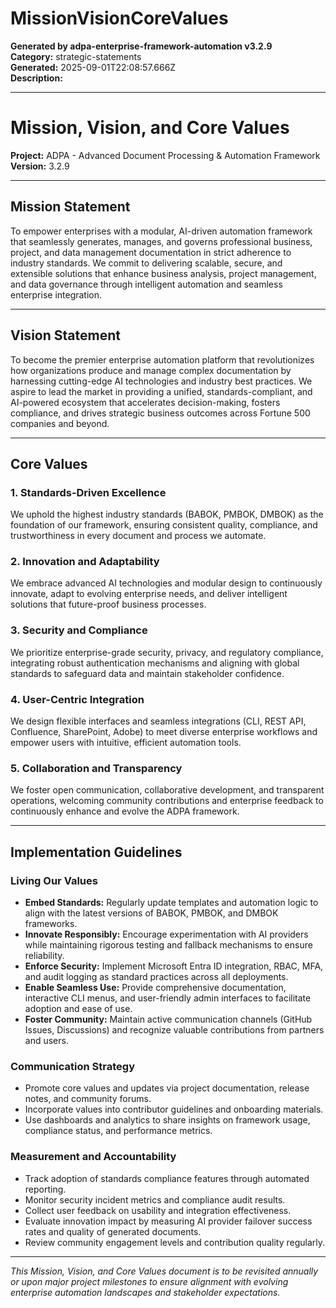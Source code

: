 # MissionVisionCoreValues

**Generated by adpa-enterprise-framework-automation v3.2.9**  
**Category:** strategic-statements  
**Generated:** 2025-09-01T22:08:57.666Z  
**Description:** 

---

# Mission, Vision, and Core Values

**Project:** ADPA - Advanced Document Processing & Automation Framework  
**Version:** 3.2.9

---

## Mission Statement

To empower enterprises with a modular, AI-driven automation framework that seamlessly generates, manages, and governs professional business, project, and data management documentation in strict adherence to industry standards. We commit to delivering scalable, secure, and extensible solutions that enhance business analysis, project management, and data governance through intelligent automation and seamless enterprise integration.

---

## Vision Statement

To become the premier enterprise automation platform that revolutionizes how organizations produce and manage complex documentation by harnessing cutting-edge AI technologies and industry best practices. We aspire to lead the market in providing a unified, standards-compliant, and AI-powered ecosystem that accelerates decision-making, fosters compliance, and drives strategic business outcomes across Fortune 500 companies and beyond.

---

## Core Values

### 1. **Standards-Driven Excellence**  
We uphold the highest industry standards (BABOK, PMBOK, DMBOK) as the foundation of our framework, ensuring consistent quality, compliance, and trustworthiness in every document and process we automate.

### 2. **Innovation and Adaptability**  
We embrace advanced AI technologies and modular design to continuously innovate, adapt to evolving enterprise needs, and deliver intelligent solutions that future-proof business processes.

### 3. **Security and Compliance**  
We prioritize enterprise-grade security, privacy, and regulatory compliance, integrating robust authentication mechanisms and aligning with global standards to safeguard data and maintain stakeholder confidence.

### 4. **User-Centric Integration**  
We design flexible interfaces and seamless integrations (CLI, REST API, Confluence, SharePoint, Adobe) to meet diverse enterprise workflows and empower users with intuitive, efficient automation tools.

### 5. **Collaboration and Transparency**  
We foster open communication, collaborative development, and transparent operations, welcoming community contributions and enterprise feedback to continuously enhance and evolve the ADPA framework.

---

## Implementation Guidelines

### Living Our Values

- **Embed Standards:** Regularly update templates and automation logic to align with the latest versions of BABOK, PMBOK, and DMBOK frameworks.
- **Innovate Responsibly:** Encourage experimentation with AI providers while maintaining rigorous testing and fallback mechanisms to ensure reliability.
- **Enforce Security:** Implement Microsoft Entra ID integration, RBAC, MFA, and audit logging as standard practices across all deployments.
- **Enable Seamless Use:** Provide comprehensive documentation, interactive CLI menus, and user-friendly admin interfaces to facilitate adoption and ease of use.
- **Foster Community:** Maintain active communication channels (GitHub Issues, Discussions) and recognize valuable contributions from partners and users.

### Communication Strategy

- Promote core values and updates via project documentation, release notes, and community forums.
- Incorporate values into contributor guidelines and onboarding materials.
- Use dashboards and analytics to share insights on framework usage, compliance status, and performance metrics.

### Measurement and Accountability

- Track adoption of standards compliance features through automated reporting.
- Monitor security incident metrics and compliance audit results.
- Collect user feedback on usability and integration effectiveness.
- Evaluate innovation impact by measuring AI provider failover success rates and quality of generated documents.
- Review community engagement levels and contribution quality regularly.

---

*This Mission, Vision, and Core Values document is to be revisited annually or upon major project milestones to ensure alignment with evolving enterprise automation landscapes and stakeholder expectations.*